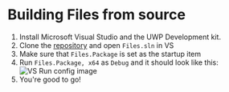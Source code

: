 # Building Files from source

1. Install Microsoft Visual Studio and the UWP Development kit.
2. Clone the [repository](https://github.com/files-community/files) and open `Files.sln` in VS
3. Make sure that `Files.Package` is set as the startup item
4. Run `Files.Package, x64` as `Debug` and it should look like this:
![VS Run config image](https://raw.githubusercontent.com/DeveloperWOW64/files-community.github.io/main/img/vs_run_cfg.png)
5. You're good to go!
